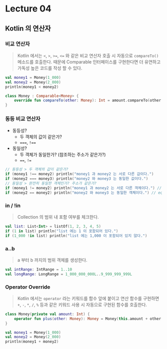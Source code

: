 # Lecture 04

## Kotlin 의 연산자

### 비교 연산자

> Kotlin 에서는 `<`, `>`, `>=`, `<=` 와 같은 비교 연산자 호출 시
> 자동으로 `compareTo()` 메소드를 호출한다.
> 때문에 Comparable 인터페이스를 구현한다면 더 유연하고 가독성 높은 코드를 작성 할 수 있다.

```kotlin
val money1 = Money(1_000)
val money2 = Money(2_000)
println(money1 < money2)

class Money : Comparable<Money> {
    override fun compareTo(other: Money): Int = amount.compareTo(other.amount)
}
```

### 동등 비교 연산자

- 동등성?
    - 두 객체의 값이 같은가?
    - `===`, `!==`
- 동일성?
    - 두 객체가 동일한가? (참조하는 주소가 같은가?)
    - `==`, `!=`

```kotlin
// 동등성 > 두 객체의 값이 같은가?
if (money1 !== money2) println("money1 과 money2 는 서로 다른 값이다.")
if (money2 === money3) println("money2 와 money3 는 동일한 값이다.")
// 동일성 > 완전히 동일한 객체인가? 주소가 같은가?
if (money1 != money2) println("money1 과 money2 는 서로 다른 객체이다.") // equals()
if (money2 == money2) println("money2 와 money3 는 동일한 객체이다.") // equals()
```

### in / !in

> Collection 의 범위 내 포함 여부를 체크한다.

```kotlin
val list: List<Int> = listOf(1, 2, 3, 4, 5)
if (1 in list) println("list 에는 1 이 포함되어 있다.")
if (1_000 !in list) println("list 에는 1,000 이 포함되어 있지 않다.")
```

### a..b

> a 부터 b 까지의 범위 객체를 생성한다.

```kotlin
val intRange: IntRange = 1..10
val longRange: LongRange = 1_000_000_000L..9_999_999_999L
```

### Operator Override

> Kotlin 에서는 `operator` 라는 키워드를 함수 앞에 붙이고 연산 함수를 구현하면
> `+`, `-`, `*`, `/`, `%` 등과 같은 키워드 사용 시 자동으로 구현된 함수를 호출한다.

```kotlin
class Money(private val amount: Int) {
    operator fun plus(other: Money): Money = Money(this.amount + other.amount)
}

val money1 = Money(1_000)
val money2 = Money(2_000)
println(money1 + money2)
```